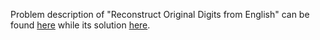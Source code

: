 Problem description of "Reconstruct Original Digits from English" can be found [here](https://leetcode.com/problems/reconstruct-original-digits-from-english/description/) while its solution [here](https://github.com/aurimas13/Solutions-To-Problems/blob/main/LeetCode/Python%20Solutions/Rectangle%20Area/rectangle.py).
